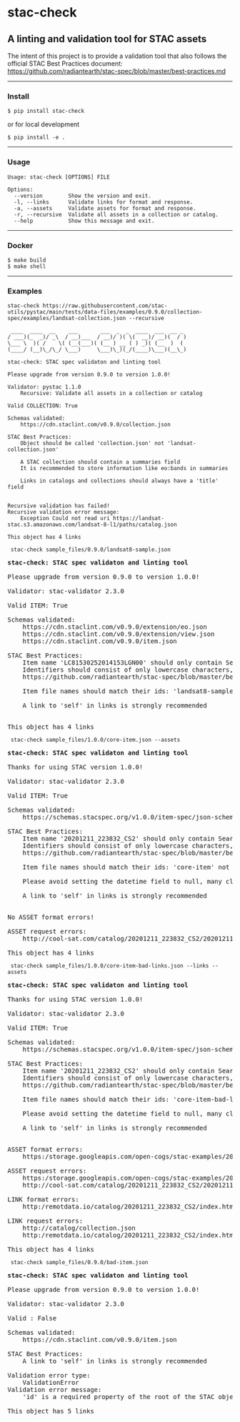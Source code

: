 # stac-check
## A linting and validation tool for STAC assets

The intent of this project is to provide a validation tool that also follows the official STAC Best Practices document: https://github.com/radiantearth/stac-spec/blob/master/best-practices.md   

---
### Install
`$ pip install stac-check`   
  
or for local development   

`$ pip install -e .` 

---
### Usage
```
Usage: stac-check [OPTIONS] FILE

Options:
  --version        Show the version and exit.
  -l, --links      Validate links for format and response.
  -a, --assets     Validate assets for format and response.
  -r, --recursive  Validate all assets in a collection or catalog.
  --help           Show this message and exit.
```
---
### Docker  

```
$ make build  
$ make shell
```
---
### Examples
    
``` stac-check https://raw.githubusercontent.com/stac-utils/pystac/main/tests/data-files/examples/0.9.0/collection-spec/examples/landsat-collection.json --recursive ```
```
 ____  ____  __    ___       ___  _  _  ____  ___  __ _ 
/ ___)(_  _)/ _\  / __)___  / __)/ )( \(  __)/ __)(  / )
\___ \  )( /    \( (__(___)( (__ ) __ ( ) _)( (__  )  ( 
(____/ (__)\_/\_/ \___)     \___)\_)(_/(____)\___)(__\_)
    
stac-check: STAC spec validaton and linting tool

Please upgrade from version 0.9.0 to version 1.0.0!

Validator: pystac 1.1.0
    Recursive: Validate all assets in a collection or catalog

Valid COLLECTION: True

Schemas validated: 
    https://cdn.staclint.com/v0.9.0/collection.json

STAC Best Practices: 
    Object should be called 'collection.json' not 'landsat-collection.json'

    A STAC collection should contain a summaries field
    It is recommended to store information like eo:bands in summaries

    Links in catalogs and collections should always have a 'title' field


Recursive validation has failed!
Recursive validation error message: 
    Exception Could not read uri https://landsat-stac.s3.amazonaws.com/landsat-8-l1/paths/catalog.json

This object has 4 links
```

``` stac-check sample_files/0.9.0/landsat8-sample.json```

<pre><b>stac-check: STAC spec validaton and linting tool</b>

Please upgrade from version 0.9.0 to version 1.0.0!

Validator: stac-validator 2.3.0

Valid ITEM: True

Schemas validated: 
    https://cdn.staclint.com/v0.9.0/extension/eo.json
    https://cdn.staclint.com/v0.9.0/extension/view.json
    https://cdn.staclint.com/v0.9.0/item.json

STAC Best Practices: 
    Item name 'LC81530252014153LGN00' should only contain Searchable identifiers
    Identifiers should consist of only lowercase characters, numbers, '_', and '-'
    https://github.com/radiantearth/stac-spec/blob/master/best-practices.md#searchable-identifiers

    Item file names should match their ids: 'landsat8-sample' not equal to 'LC81530252014153LGN00

    A link to 'self' in links is strongly recommended


This object has 4 links
</pre>

``` stac-check sample_files/1.0.0/core-item.json --assets```    
<pre>
<b>stac-check: STAC spec validaton and linting tool</b>

Thanks for using STAC version 1.0.0!

Validator: stac-validator 2.3.0

Valid ITEM: True

Schemas validated: 
    https://schemas.stacspec.org/v1.0.0/item-spec/json-schema/item.json

STAC Best Practices: 
    Item name '20201211_223832_CS2' should only contain Searchable identifiers
    Identifiers should consist of only lowercase characters, numbers, '_', and '-'
    https://github.com/radiantearth/stac-spec/blob/master/best-practices.md#searchable-identifiers

    Item file names should match their ids: 'core-item' not equal to '20201211_223832_CS2

    Please avoid setting the datetime field to null, many clients search on this field

    A link to 'self' in links is strongly recommended


No ASSET format errors!

ASSET request errors: 
    http://cool-sat.com/catalog/20201211_223832_CS2/20201211_223832_CS2.EPH

This object has 4 links
</pre>


   
``` stac-check sample_files/1.0.0/core-item-bad-links.json --links --assets```    
<pre>
<b>stac-check: STAC spec validaton and linting tool</b>

Thanks for using STAC version 1.0.0!

Validator: stac-validator 2.3.0

Valid ITEM: True

Schemas validated: 
    https://schemas.stacspec.org/v1.0.0/item-spec/json-schema/item.json

STAC Best Practices: 
    Item name '20201211_223832_CS2' should only contain Searchable identifiers
    Identifiers should consist of only lowercase characters, numbers, '_', and '-'
    https://github.com/radiantearth/stac-spec/blob/master/best-practices.md#searchable-identifiers

    Item file names should match their ids: 'core-item-bad-links' not equal to '20201211_223832_CS2

    Please avoid setting the datetime field to null, many clients search on this field

    A link to 'self' in links is strongly recommended


ASSET format errors: 
    https:/storage.googleapis.com/open-cogs/stac-examples/20201211_223832_CS2.jpg

ASSET request errors: 
    https:/storage.googleapis.com/open-cogs/stac-examples/20201211_223832_CS2.jpg
    http://cool-sat.com/catalog/20201211_223832_CS2/20201211_223832_CS2.EPH

LINK format errors: 
    http:/remotdata.io/catalog/20201211_223832_CS2/index.html

LINK request errors: 
    http://catalog/collection.json
    http:/remotdata.io/catalog/20201211_223832_CS2/index.html

This object has 4 links
</pre>
  
``` stac-check sample_files/0.9.0/bad-item.json```    
<pre>
<b>stac-check: STAC spec validaton and linting tool</b>

Please upgrade from version 0.9.0 to version 1.0.0!

Validator: stac-validator 2.3.0

Valid : False

Schemas validated: 
    https://cdn.staclint.com/v0.9.0/item.json

STAC Best Practices: 
    A link to 'self' in links is strongly recommended

Validation error type: 
    ValidationError
Validation error message: 
    'id' is a required property of the root of the STAC object

This object has 5 links
</pre>